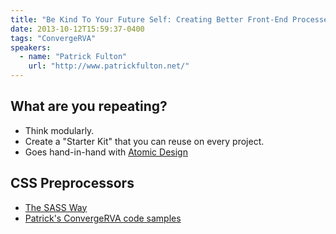 ```yaml
---
title: "Be Kind To Your Future Self: Creating Better Front-End Processes"
date: 2013-10-12T15:59:37-0400
tags: "ConvergeRVA"
speakers:
  - name: "Patrick Fulton"
    url: "http://www.patrickfulton.net/"
---
```


## What are you repeating?

- Think modularly.
- Create a "Starter Kit" that you can reuse on every project.
- Goes hand-in-hand with [Atomic Design](http://bradfrostweb.com/blog/post/atomic-web-design/)


## CSS Preprocessors

- [The SASS Way](http://thesassway.com/)
- [Patrick's ConvergeRVA code samples](https://github.com/pfulton/converge-rva)

